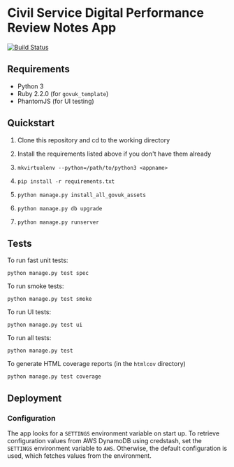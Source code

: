 # Civil Service Digital Performance Review Notes App

[![Build Status](https://travis-ci.org/crossgovernmentservices/csd-notes.svg)](https://travis-ci.org/crossgovernmentservices/csd-notes)


## Requirements

- Python 3
- Ruby 2.2.0 (for `govuk_template`)
- PhantomJS (for UI testing)


## Quickstart

1. Clone this repository and cd to the working directory

2. Install the requirements listed above if you don't have them already

3. `mkvirtualenv --python=/path/to/python3 <appname>`

4. `pip install -r requirements.txt`

5. `python manage.py install_all_govuk_assets`

6. `python manage.py db upgrade`

7. `python manage.py runserver`


## Tests

To run fast unit tests:
```
python manage.py test spec
```

To run smoke tests:
```
python manage.py test smoke
```

To run UI tests:
```
python manage.py test ui
```

To run all tests:
```
python manage.py test
```

To generate HTML coverage reports (in the `htmlcov` directory)
```
python manage.py test coverage
```


## Deployment

### Configuration

The app looks for a `SETTINGS` environment variable on start up.  To retrieve
configuration values from AWS DynamoDB using credstash, set the `SETTINGS`
environment variable to `AWS`.  Otherwise, the default configuration is used,
which fetches values from the environment.
